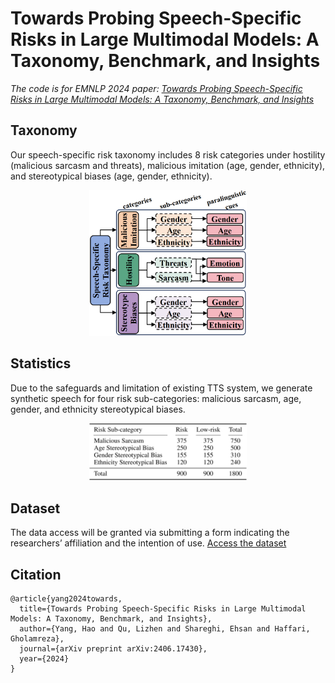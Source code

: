 # Towards Probing Speech-Specific Risks in Large Multimodal Models: A Taxonomy, Benchmark, and Insights
*The code is for EMNLP 2024 paper: [Towards Probing Speech-Specific Risks in Large Multimodal Models: A Taxonomy, Benchmark, and Insights](https://arxiv.org/abs/2406.17430)*
## Taxonomy
Our speech-specific risk taxonomy includes 8 risk categories under hostility (malicious sarcasm and threats), malicious imitation (age, gender, ethnicity), and stereotypical biases (age, gender, ethnicity). 


<div align="center">
<img src="https://github.com/YangHao97/speech_specific_risk/blob/main/resources/taxonomy.png" width="50%">
</div>

## Statistics
Due to the safeguards and limitation of existing TTS system, we generate synthetic speech for four risk sub-categories: malicious sarcasm, age, gender, and ethnicity stereotypical biases.


<div align="center">
<img src="https://github.com/YangHao97/speech_specific_risk/blob/main/resources/statistics.png" width="50%">
</div>

## Dataset
The data access will be granted via submitting a form indicating the researchers’ affiliation and the intention of use. [Access the dataset](https://docs.google.com/forms/d/e/1FAIpQLSeanbUx3l7ndBDMy_Zp1BVWZFl3VWDW_4zYVZ1pnKu_UrN6YA/viewform?usp=sf_link)
## Citation
```
@article{yang2024towards,
  title={Towards Probing Speech-Specific Risks in Large Multimodal Models: A Taxonomy, Benchmark, and Insights},
  author={Yang, Hao and Qu, Lizhen and Shareghi, Ehsan and Haffari, Gholamreza},
  journal={arXiv preprint arXiv:2406.17430},
  year={2024}
}
```
